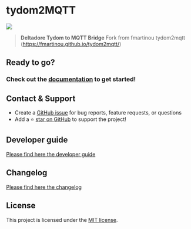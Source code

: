 # tydom2MQTT

![](https://github.com/koleos6/tydom2mqtt/raw/master/docs/tydom2mqtt_logo_250.png)

> **Deltadore Tydom to MQTT Bridge**
Fork from fmartinou tydom2mqtt (https://fmartinou.github.io/tydom2mqtt/)

## Ready to go?
### Check out the [documentation](https://koleos6.github.io/tydom2mqtt/) to get started!

## Contact & Support

- Create a [GitHub issue](https://github.com/koleos6/tydom2mqtt/issues) for bug reports, feature requests, or questions
- Add a ⭐️ [star on GitHub](https://github.com/koleos6/tydom2mqtt) to support the project!

## Developer guide
[Please find here the developer guide](DEV.md)

## Changelog
[Please find here the changelog](docs/changelog/README.md)

## License

This project is licensed under the [MIT license](https://github.com/koleos6/tydom2mqtt/blob/master/LICENSE).


